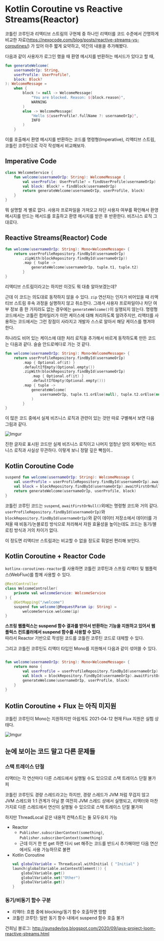 # Kotlin Coroutine vs Reactive Streams(Reactor)

코틀린 코루틴과 리액티브 스트림의 구현체 중 하나인 리액터를 코드 수준에서 간명하게 비교한 자료(https://nexocode.com/blog/posts/reactive-streams-vs-coroutines/) 가 있어 아주 짧게 요약하고, 약간의 내용을 추가해봤다.

다음과 같이 사용자가 로그인 했을 때 환영 메시지를 반환하는 메서드가 있다고 할 때,

```kotlin
fun generateWelcome(
    usernameOrIp: String,
    userProfile: UserProfile?,
    block: Block?
): WelcomeMessage =
    when {
        block != null -> WelcomeMessage(
            "You are blocked. Reason: ${block.reason}",
            WARNING
        )
        else -> WelcomeMessage(
            "Hello ${userProfile?.fullName ?: usernameOrIp}",
            INFO
        )
    }
```

이를 호출해서 환영 메시지를 반환하는 코드를 명령형(Imperative), 리액티브 스트림, 코틀린 코루틴으로 각각 작성해서 비교해보자.


## Imperative Code

```kotlin
class WelcomeService {
    fun welcome(usernameOrIp: String): WelcomeMessage {
        val userProfile: UserProfile? = findUserProfile(usernameOrIp)
        val block: Block? = findBlock(usernameOrIp)
        return generateWelcome(usernameOrIp, userProfile, block)
    }
}
```

뭐 설명할 게 별로 없다. 사용자 프로파일을 가져오고 차단 사용자 여부를 확인해서 환영 메시지를 만드는 메서드를 호출하고 환영 메시지를 받은 후 반환한다. 비즈니스 로직 그대로다.


## Reactive Streams(Reactor) Code


```kotlin
fun welcome(usernameOrIp: String): Mono<WelcomeMessage> {
    return userProfileRepository.findById(usernameOrIp)
        .zipWith(blockRepository.findById(usernameOrIp))
        .map { tuple ->
            generateWelcome(usernameOrIp, tuple.t1, tuple.t2)
        }
}
```

리액티브 스트림이라고는 하지만 이것도 뭐 대충 알아보겠는데?

근데 이 코드는 의도대로 동작하지 않을 수 있다. `zip` 연산자는 인자가 비어있을 때 리액티브 스트림 후속 과정을 실행하지 않고 취소한다. 그래서 사용자 프로파일이나 차단 여부 정보 중 한 가지라도 없는 경우에는 `generateWelcome()`이 실행되지 않는다. 명령형 코드에서는 코틀린 컴파일러가 이런 케이스에 대해 처리하도록 알려주지만, 리액터를 사용하는 코드에서는 그런 장점이 사라지고 개발자 스스로 알아서 해당 케이스를 챙겨야 한다.

하나라도 비어 있는 케이스에 대한 처리 로직을 추가해서 바르게 동작하도록 만든 코드는 다음과 같다. 슬슬 안드로메다로 가는 것 같다.

```kotlin
fun welcome(usernameOrIp: String): Mono<WelcomeMessage> {
    return userProfileRepository.findById(usernameOrIp)
        .map { Optional.of(it) }
        .defaultIfEmpty(Optional.empty())
        .zipWith(blockRepository.findById(usernameOrIp)
            .map { Optional.of(it) }
            .defaultIfEmpty(Optional.empty()))
        .map { tuple ->
            generateWelcome(
                usernameOrIp, tuple.t1.orElse(null), tuple.t2.orElse(null)
            )
        }
}
```

이 많은 코드 중에서 실제 비즈니스 로직과 관련이 있는 것만 따로 구별해서 보면 다음 그림과 같다.

![Imgur](https://i.imgur.com/TC2mF5H.png)

진한 글자로 표시된 코드만 실제 비즈니스 로직이고 나머지 엄청난 양의 외계어는 비즈니스 로직과 사실상 무관하다. 이렇게 보니 정말 깊은 빡침이..


## Kotlin Coroutine Code

```kotlin
suspend fun welcome(usernameOrIp: String): WelcomeMessage {
    val userProfile = userProfileRepository.findById(usernameOrIp).awaitFirstOrNull()
    val block = blockRepository.findById(usernameOrIp).awaitFirstOrNull()
    return generateWelcome(usernameOrIp, userProfile, block)
}
```

코틀린 코루틴 코드는 `suspend`, `awaitFirstOrNull()`외에는 명령형 코드와 거의 같다. `userProfileRepository.findById(usernameOrIp)`와 `blockRepository.findById(usernameOrIp)`와 같이 데이터 저장소에서 데이터를 가져올 때 비동기/논블로킹 방식으로 처리해서 자원 효율성을 높이는데도 코드는 동기/블로킹 방식과 거의 차이가 없다.

이 정도면 리액티브 스트림과는 비교할 수 없을 정도로 훠얼씬 편리해 보인다.


## Kotlin Coroutine + Reactor Code

`kotlinx-coroutines-reactor`를 사용하면 코틀린 코루틴과 스프링 리액터 및 웹플럭스(WebFlux)를 함께 사용할 수 있다.

```kotlin
@RestController
class WelcomeController(
    private val welcomeService: WelcomeService
) {
    @GetMapping("/welcome")
    suspend fun welcome(@RequestParam ip: String) =
        welcomeService.welcome(ip)
}
```

**스프링 웹플럭스는 suspend 함수 결과를 받아서 반환하는 기능을 지원하고 있어서 웹플럭스 컨트롤러에서 suspend 함수를 사용할 수 있다.**  
따라서 Reactor 기반으로 작성된 코드를 코틀린 코루틴 코드로 대체할 수 있다.

그리고 코틀린 코루틴도 리액터 타입인 Mono를 지원해서 다음과 같이 섞어쓸 수 있다.

```kotlin

fun welcome(usernameOrIp: String): Mono<WelcomeMessage> {
    return mono {
        val userProfile = userProfileRepository.findById(usernameOrIp).awaitFirstOrNull()
        val block = blockRepository.findById(usernameOrIp).awaitFirstOrNull()
        generateWelcome(usernameOrIp, userProfile, block)
    }
}
```

## Kotlin Coroutine + Flux 는 아직 미지원

코틀린 코루틴이 Mono는 지원하지만 아쉽게도 2021-04-12 현재 Flux 지원은 실험 상태다.

![Imgur](https://i.imgur.com/BcFIJz8.png)

## 눈에 보이는 코드 말고 다른 문제들

### 스택 트레이스 단절

리액터는 각 연산마다 다른 스레드에서 실행될 수도 있으므로 스택 트레이스 단절 불가피

코틀린 코루틴도 경량 스레드라고는 하지만, 경량 스레드가 JVM 처럼 무겁지 않고 JVM 스레드와 1:1 관계가 아닐 뿐 여전히 JVM 스레드 상에서 실행되고, 리액터와 마찬가지로 다른 스레드에서 연산이 실행될 수 있으므로 스택 트레이스 단절 불가피

하지만 ThreadLocal 같은 내용적 컨텍스트는 둘 모두유지 가능

- Reactor
  - `Publisher.subscriberContext(something)`, `Publisher.subscriberContext(something)`
  - 근데 이거 한 번 get 하면 다시 set 해주는 코드를 반드시 추가해야만 다음 연산에서도 사용 가능하므로 불편
- Kotlin Coroutine
    ```kotlin
    val globalVariable = ThreadLocal.withInitial { "Initial" }
    launch(globalVariable.asContextElement()) {
        globalVariable.get()
        globalVariable.set("Other")
        globalVariable.get()
    }
    ```

### 동기/비동기 함수 구분

- 리액터: 흐름 중에 blocking/동기 함수 호출하면 망함
- 코틀린 코루틴: 일반 동기 함수 내에서 suspend 함수 호출 불가

건희님 블로그: http://gunsdevlog.blogspot.com/2020/09/java-project-loom-reactive-streams.html
